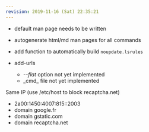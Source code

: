 ```yaml
---
revision: 2019-11-16 (Sat) 22:35:21
---
```


-   default man page needs to be written
-   autogenerate html/md man pages for all commands
-   add function to automatically build `noupdate.lsrules`

-   add-urls
    -   _--flat_ option not yet implemented
    -   \_cmd\_ file not yet implemented


Same IP (use /etc/host to block recaptcha.net)

-   2a00:1450:4007:815::2003
-   domain google.fr
-   domain gstatic.com
-   domain recaptcha.net

<!-- vim: set nospell spelllang=en :-->
